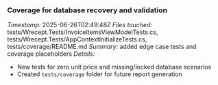### Coverage for database recovery and validation
*Timestamp:* 2025-06-26T02:49:48Z
*Files touched:* tests/Wrecept.Tests/InvoiceItemsViewModelTests.cs, tests/Wrecept.Tests/AppContextInitializeTests.cs, tests/coverage/README.md
*Summary:* added edge case tests and coverage placeholders
*Details:*
- New tests for zero unit price and missing/locked database scenarios
- Created `tests/coverage` folder for future report generation
